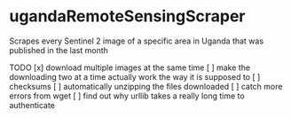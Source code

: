 # ugandaRemoteSensingScraper
Scrapes every Sentinel 2 image of a specific area in Uganda that was published in the last month

TODO
[x] download multiple images at the same time
	[ ] make the downloading two at a time actually work the way it is supposed to
[ ] checksums
[ ] automatically unzipping the files downloaded
[ ] catch more errors from wget 
[ ] find out why urllib takes a really long time to authenticate